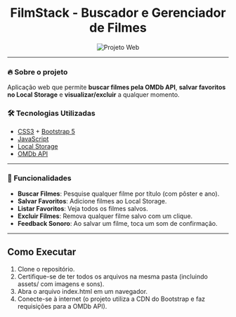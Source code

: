<h1 align="center">
  FilmStack - Buscador e Gerenciador de Filmes
</h1>

<p align="center">
  <img src="https://img.shields.io/static/v1?label=Tipo&message=Projeto%20Web&color=FFD700&labelColor=0D0D0D" alt="Projeto Web" />
</p>

---

### 🔥 Sobre o projeto

Aplicação web que permite **buscar filmes pela OMDb API**, **salvar favoritos no Local Storage** e **visualizar/excluir** a qualquer momento.


### 🛠 Tecnologias Utilizadas

- [CSS3](https://developer.mozilla.org/pt-BR/docs/Web/CSS) + [Bootstrap 5](https://getbootstrap.com/)  
- [JavaScript](https://developer.mozilla.org/pt-BR/docs/Web/JavaScript)  
- [Local Storage](https://developer.mozilla.org/pt-BR/docs/Web/API/Window/localStorage)  
- [OMDb API](https://www.omdbapi.com/)

---

### 🚀 Funcionalidades

- **Buscar Filmes**: Pesquise qualquer filme por título (com pôster e ano).
- **Salvar Favoritos**: Adicione filmes ao Local Storage.
- **Listar Favoritos**: Veja todos os filmes salvos.
- **Excluir Filmes**: Remova qualquer filme salvo com um clique.
- **Feedback Sonoro**: Ao salvar um filme, toca um som de confirmação.

---

## Como Executar

1. Clone o repositório.
2. Certifique-se de ter todos os arquivos na mesma pasta (incluindo assets/ com imagens e sons).
3. Abra o arquivo index.html em um navegador.
4. Conecte-se à internet (o projeto utiliza a CDN do Bootstrap e faz requisições para a OMDb API).
